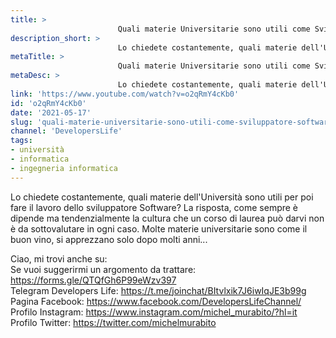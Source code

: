 ```yaml
---
title: > 
                        Quali materie Universitarie sono utili come Sviluppatore Software?
description_short: > 
                        Lo chiedete costantemente, quali materie dell'Università sono utili per poi fare il lavoro dello sviluppatore Software? La risposta ...
metaTitle: > 
                        Quali materie Universitarie sono utili come Sviluppatore Software?
metaDesc: > 
                        Lo chiedete costantemente, quali materie dell'Università sono utili per poi fare il lavoro dello sviluppatore Software? La risposta ...
link: 'https://www.youtube.com/watch?v=o2qRmY4cKb0'
id: 'o2qRmY4cKb0'
date: '2021-05-17'
slug: 'quali-materie-universitarie-sono-utili-come-sviluppatore-software'
channel: 'DevelopersLife'
tags: 
- università
- informatica
- ingegneria informatica
---
```

Lo chiedete costantemente, quali materie dell'Università sono utili per poi fare il lavoro dello sviluppatore Software? La risposta, come sempre è dipende ma tendenzialmente la cultura che un corso di laurea può darvi non è da sottovalutare in ogni caso. Molte materie universitarie sono come il buon vino, si apprezzano solo dopo molti anni...  
  
Ciao, mi trovi anche su:  
Se vuoi suggerirmi un argomento da trattare: https://forms.gle/QTQfGh6P99eWzv397  
Telegram Developers Life: https://t.me/joinchat/BItvlxik7J6iwIqJE3b99g  
Pagina Facebook: https://www.facebook.com/DevelopersLifeChannel/  
Profilo Instagram: https://www.instagram.com/michel_murabito/?hl=it  
Profilo Twitter: https://twitter.com/michelmurabito​